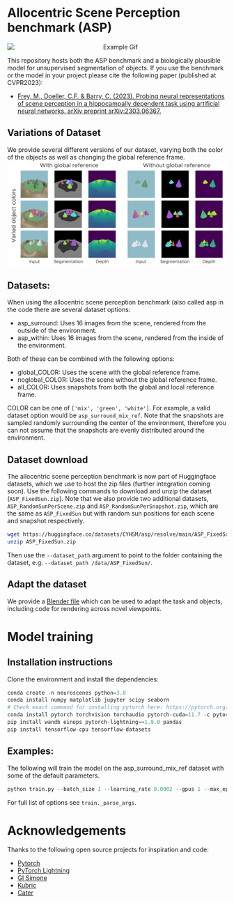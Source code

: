 # Allocentric Scene Perception benchmark (ASP)
<p align="center">
  <img src="./media/asp_gif.gif" alt="Example Gif" style="display:block; margin:auto;">
</p>

This repository hosts both the ASP benchmark and a biologically plausible model for unsupervised segmentation of objects. If you use the benchmark or the model in your project please cite the following paper (published at CVPR2023):

- [Frey, M., Doeller, C.F. & Barry, C. (2023).
 Probing neural representations of scene perception in a hippocampally dependent task using artificial neural networks. arXiv preprint arXiv:2303.06367.](https://arxiv.org/abs/2303.06367)

## Variations of Dataset
We provide several different versions of our dataset, varying both the color of the objects as well as changing the global reference frame. 
![ASP overview](media/asp_overview.png)

## Datasets:
When using the allocentric scene perception benchmark (also called asp in the code there are several dataset options: 
 - asp_surround: Uses 16 images from the scene, rendered from the outside of the environment. 
 - asp_within: Uses 16 images from the scene, rendered from the inside of the environment.

Both of these can be combined with the following options: 
 - global_COLOR: Uses the scene with the global reference frame. 
 - noglobal_COLOR: Uses the scene without the global reference frame.
 - all_COLOR: Uses snapshots from both the global and local reference frame.

COLOR can be one of `['mix', 'green', 'white']`. For example, a valid dataset option would be `asp_surround_mix_ref`. Note that the snapshots are sampled randomly surrounding the center of the environment, therefore you can not assume that the snapshots are evenly distributed around the environment.

## Dataset download

The allocentric scene perception benchmark is now part of Huggingface datasets, which we use to host the zip files (further integration coming soon). Use the following commands to download and unzip the dataset (`ASP_FixedSun.zip`). Note that we also provide two additional datasets, `ASP_RandomSunPerScene.zip` and `ASP_RandomSunPerSnapshot.zip`, which are the same as `ASP_FixedSun` but with random sun positions for each scene and snapshot respectively.

``` bash
wget https://huggingface.co/datasets/CYHSM/asp/resolve/main/ASP_FixedSun.zip
unzip ASP_FixedSun.zip
```
Then use the `--dataset_path` argument to point to the folder containing the dataset, e.g. `--dataset_path /data/ASP_FixedSun/`.

## Adapt the dataset

We provide a [Blender file](blender/asp.blend) which can be used to adapt the task and objects, including code for rendering across novel viewpoints. 

# Model training

## Installation instructions
Clone the environment and install the dependencies:

``` python
conda create -n neuroscenes python=3.8
conda install numpy matplotlib jupyter scipy seaborn
# Check exact command for installing pytorch here: https://pytorch.org/get-started/locally/
conda install pytorch torchvision torchaudio pytorch-cuda=11.7 -c pytorch -c nvidia
pip install wandb einops pytorch-lightning==1.9.0 pandas
pip install tensorflow-cpu tensorflow-datasets
```

## Examples: 
The following will train the model on the asp_surround_mix_ref dataset with some of the default parameters. 
``` python
python train.py --batch_size 1 --learning_rate 0.0002 --gpus 1 --max_epochs -1 --dataset=asp_surround_mix_ref --name=asp_example1 --num_timesteps 6 --p_loss 2 --l1o_weight 0 --l1f_weight 0 --K_down 10 --transformer_layers=1 --wandb_logging=False --project='Example1' --dataset_path /data/ASP_FixedSun/
```

For full list of options see `train._parse_args`. 

# Acknowledgements
Thanks to the following open source projects for inspiration and code: 
- [Pytorch](https://pytorch.org/)
- [PyTorch Lightning](https://pytorch-lightning.readthedocs.io/en/stable/index.html)
- [GI Simone](https://gitlab.com/generally-intelligent/simone)
- [Kubric](https://github.com/google-research/kubric)
- [Cater](https://rohitgirdhar.github.io/CATER/)
